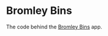 # Bromley Bins

The code behind the [Bromley Bins](https://apps.apple.com/ph/app/bromley-bins/id6504371978) app.
